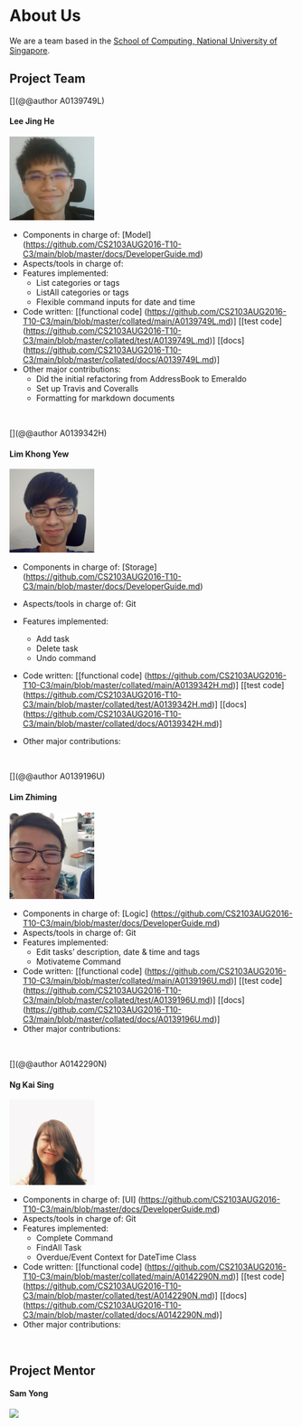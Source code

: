 # About Us


We are a team based in the [School of Computing, National University of Singapore](http://www.comp.nus.edu.sg).


## Project Team
[](@@author A0139749L)
#### Lee Jing He
<img src="images/JingHe.jpg" width="150"><br>


* Components in charge of: [Model] (https://github.com/CS2103AUG2016-T10-C3/main/blob/master/docs/DeveloperGuide.md)
* Aspects/tools in charge of:
* Features implemented:
	* List categories or tags
	* ListAll categories or tags
	* Flexible command inputs for date and time
* Code written: 
[[functional code] (https://github.com/CS2103AUG2016-T10-C3/main/blob/master/collated/main/A0139749L.md)]
[[test code] (https://github.com/CS2103AUG2016-T10-C3/main/blob/master/collated/test/A0139749L.md)]
[[docs] (https://github.com/CS2103AUG2016-T10-C3/main/blob/master/collated/docs/A0139749L.md)]
* Other major contributions:
	* Did the initial refactoring from AddressBook to Emeraldo
	* Set up Travis and Coveralls
	* Formatting for markdown documents

<br>

[](@@author A0139342H)
#### Lim Khong Yew
<img src="images/KhongYew.jpg" width="150"><br>


* Components in charge of: [Storage] (https://github.com/CS2103AUG2016-T10-C3/main/blob/master/docs/DeveloperGuide.md)
* Aspects/tools in charge of: Git
* Features implemented:
	* Add task
	* Delete task
	* Undo command
* Code written: 
[[functional code] (https://github.com/CS2103AUG2016-T10-C3/main/blob/master/collated/main/A0139342H.md)]
[[test code] (https://github.com/CS2103AUG2016-T10-C3/main/blob/master/collated/test/A0139342H.md)]
[[docs] (https://github.com/CS2103AUG2016-T10-C3/main/blob/master/collated/docs/A0139342H.md)]


* Other major contributions:

<br>

[](@@author A0139196U)
#### Lim Zhiming
<img src="images/Zhiming.jpg" width="150"><br>


* Components in charge of: [Logic] (https://github.com/CS2103AUG2016-T10-C3/main/blob/master/docs/DeveloperGuide.md)
* Aspects/tools in charge of: Git
* Features implemented:
	* Edit tasks’ description, date & time and tags
	* Motivateme Command
* Code written: 
[[functional code]
(https://github.com/CS2103AUG2016-T10-C3/main/blob/master/collated/main/A0139196U.md)]
[[test code]
(https://github.com/CS2103AUG2016-T10-C3/main/blob/master/collated/test/A0139196U.md)]
[[docs]
(https://github.com/CS2103AUG2016-T10-C3/main/blob/master/collated/docs/A0139196U.md)]
* Other major contributions: 

<br>

[](@@author A0142290N)
#### Ng Kai Sing
<img src="images/KaiSing.jpg" width="150"><br>

* Components in charge of: [UI] (https://github.com/CS2103AUG2016-T10-C3/main/blob/master/docs/DeveloperGuide.md)
* Aspects/tools in charge of: Git
* Features implemented:
	* Complete Command
	* FindAll Task
	* Overdue/Event Context for DateTime Class
* Code written:
[[functional code]
(https://github.com/CS2103AUG2016-T10-C3/main/blob/master/collated/main/A0142290N.md)]
[[test code]
(https://github.com/CS2103AUG2016-T10-C3/main/blob/master/collated/test/A0142290N.md)]
[[docs]
(https://github.com/CS2103AUG2016-T10-C3/main/blob/master/collated/docs/A0142290N.md)]
* Other major contributions:

<br>

## Project Mentor


#### Sam Yong
<img src="images/SamYong.jpg" width="150"><br>

